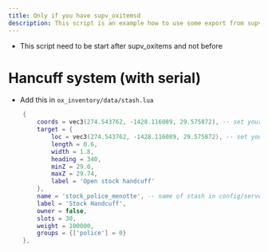 ```yaml
---
title: Only if you have supv_oxitemsd
description: This script is an example how to use some export from supv_oxitems
---
```


* This script need to be start after supv_oxitems and not before 

# Hancuff system (with serial)

- Add this in `ox_inventory/data/stash.lua`
```lua
	{
		coords = vec3(274.543762, -1428.116089, 29.575872), -- set your coords
		target = {
			loc = vec3(274.543762, -1428.116089, 29.575872), -- set your coords
			length = 0.6,
			width = 1.8,
			heading = 340,
			minZ = 29.0,
			maxZ = 29.74,
			label = 'Open stock handcuff'
		},
		name = 'stock_police_menotte', -- name of stash in config/server.lua from supv_oxitems_example for job you use
		label = 'Stock Handcuff',
		owner = false,
		slots = 30,
		weight = 100000,
		groups = {['police'] = 0}
	},
```